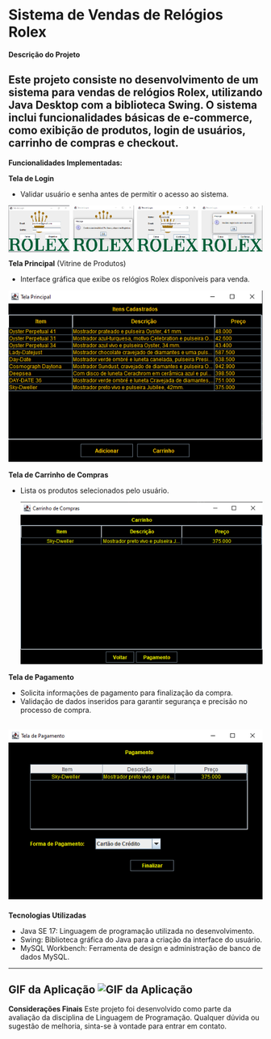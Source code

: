 # Sistema de Vendas de Relógios Rolex

 **Descrição do Projeto** 

Este projeto consiste no desenvolvimento de um sistema para vendas de relógios Rolex, utilizando Java Desktop com a biblioteca Swing. O sistema inclui funcionalidades básicas de e-commerce, como exibição de produtos, login de usuários, carrinho de compras e checkout.
----------------

**Funcionalidades Implementadas:**

**Tela de Login**
- Validar usuário e senha antes de permitir o acesso ao sistema.
 <div style="display: flex; justify-content: space-between;">
    <img src="https://github.com/jplazafa/LP/blob/main/Imagens/TelaLogin1.png" alt="Tela de login 1" style="max-width: 24%; height: auto;">
    <img src="https://github.com/jplazafa/LP/blob/main/Imagens/TelaLogin2.png" alt="Tela de login 2" style="max-width: 24%; height: auto;">
    <img src="https://github.com/jplazafa/LP/blob/main/Imagens/TelaLogin3.png" alt="Tela de login 3" style="max-width: 24%; height: auto;">
    <img src="https://github.com/jplazafa/LP/blob/main/Imagens/TelaLogin4.png" alt="Tela de login 4" style="max-width: 24%; height: auto;">
</div>



  
**Tela Principal** (Vitrine de Produtos)<br>
 - Interface gráfica que exibe os relógios Rolex disponíveis para venda.
   
  ![TelaPrincipal](https://github.com/jplazafa/LP/blob/main/Imagens/TelaPrincipal.png)

**Tela de Carrinho de Compras**
- Lista os produtos selecionados pelo usuário.
  
  ![Carrinho](https://github.com/jplazafa/LP/blob/main/Imagens/Carrinho.png)

**Tela de Pagamento**

- Solicita informações de pagamento para finalização da compra.
- Validação de dados inseridos para garantir segurança e precisão no processo de compra.
  
 ![TelaPagamento](https://github.com/jplazafa/LP/blob/main/Imagens/TelaPagamento.png)
----------------
  **Tecnologias Utilizadas**
- Java SE 17: Linguagem de programação utilizada no desenvolvimento.
- Swing: Biblioteca gráfica do Java para a criação da interface do usuário.
- MySQL Workbench: Ferramenta de design e administração de banco de dados MySQL.
----------------
  **GIF da Aplicação**
  ![GIF da Aplicação](https://github.com/jplazafa/LP/blob/main/Imagens/LP_GIF.gif)
----------------
  **Considerações Finais**
Este projeto foi desenvolvido como parte da avaliação da disciplina de Linguagem de Programação. Qualquer dúvida ou sugestão de melhoria, sinta-se à vontade para entrar em contato.
  
